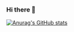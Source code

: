 ### Hi there 👋
[![Anurag's GitHub stats](https://github-readme-stats.vercel.app/api?username=NamitBhutani)](https://github.com/anuraghazra/github-readme-stats)


<!--
**NamitBhutani/NamitBhutani** is a ✨ _special_ ✨ repository because its `README.md` (this file) appears on your GitHub profile.

Here are some ideas to get you started:

- 🔭 I’m currently working on ...
- 🌱 I’m currently learning ...
- 👯 I’m looking to collaborate on ...
- 🤔 I’m looking for help with ...
- 💬 Ask me about ...
- 📫 How to reach me: ...
- 😄 Pronouns: ...
- ⚡ Fun fact: ...
-->
